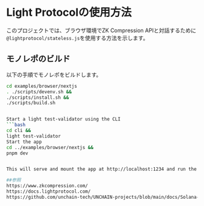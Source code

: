# Light Protocolの使用方法

このプロジェクトでは、ブラウザ環境でZK Compression APIと対話するために`@lightprotocol/stateless.js`を使用する方法を示します。

## モノレポのビルド

以下の手順でモノレポをビルドします。

```bash
cd examples/browser/nextjs
. ./scripts/devenv.sh &&
./scripts/install.sh &&
./scripts/build.sh


Start a light test-validator using the CLI
```bash
cd cli &&
light test-validator
Start the app
cd ../examples/browser/nextjs &&
pnpm dev


This will serve and mount the app at http://localhost:1234 and run the code defined in page.tsx.

##参照
https://www.zkcompression.com/
https://docs.lightprotocol.com/
https://github.com/unchain-tech/UNCHAIN-projects/blob/main/docs/Solana-dApp/ja/section-2/lesson-1_Solana%20%E3%81%AE%E9%96%8B%E7%99%BA%E7%92%B0%E5%A2%83%E3%82%92%E6%A7%8B%E7%AF%89%E3%81%97%E3%82%88%E3%81%86%EF%BC%81.md

